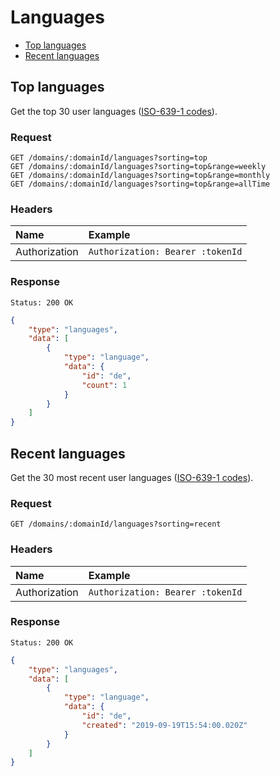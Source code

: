 # Languages

- [Top languages](#top-languages)
- [Recent languages](#recent-languages)

## Top languages

Get the top 30 user languages ([ISO-639-1 codes](https://en.wikipedia.org/wiki/List_of_ISO_639-1_codes)).

### Request

```
GET /domains/:domainId/languages?sorting=top
GET /domains/:domainId/languages?sorting=top&range=weekly
GET /domains/:domainId/languages?sorting=top&range=monthly
GET /domains/:domainId/languages?sorting=top&range=allTime
```

### Headers

| Name | Example |
|:-----------|:------------|
| Authorization | `Authorization: Bearer :tokenId` |

### Response

```
Status: 200 OK
```

```json
{
	"type": "languages",
	"data": [
		{
			"type": "language",
			"data": {
				"id": "de",
				"count": 1
			}
		}
	]
}
```

## Recent languages

Get the 30 most recent user languages ([ISO-639-1 codes](https://en.wikipedia.org/wiki/List_of_ISO_639-1_codes)).

### Request

```
GET /domains/:domainId/languages?sorting=recent
```

### Headers

| Name | Example |
|:-----------|:------------|
| Authorization | `Authorization: Bearer :tokenId` |

### Response

```
Status: 200 OK
```

```json
{
	"type": "languages",
	"data": [
		{
			"type": "language",
			"data": {
				"id": "de",
				"created": "2019-09-19T15:54:00.020Z"
			}
		}
	]
}
```